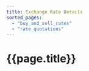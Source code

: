 ```yaml
---
title: Exchange Rate Details
sorted_pages:
  - "buy_and_sell_rates"
  - "rate_quotations"
---
```

# {{page.title}}
